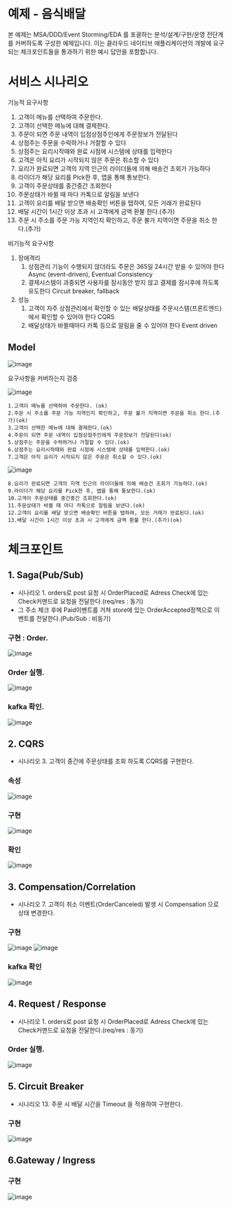 # 예제 - 음식배달

본 예제는 MSA/DDD/Event Storming/EDA 를 포괄하는 분석/설계/구현/운영 전단계를 커버하도록 구성한 예제입니다.
이는 클라우드 네이티브 애플리케이션의 개발에 요구되는 체크포인트들을 통과하기 위한 예시 답안을 포함합니다.

# 서비스 시나리오

기능적 요구사항
1. 고객이 메뉴를 선택하여 주문한다.
1. 고객이 선택한 메뉴에 대해 결제한다.
1. 주문이 되면 주문 내역이 입점상점주인에게 주문정보가 전달된다
1. 상점주는 주문을 수락하거나 거절할 수 있다
1. 상점주는 요리시작때와 완료 시점에 시스템에 상태를 입력한다
1. 고객은 아직 요리가 시작되지 않은 주문은 취소할 수 있다
1. 요리가 완료되면 고객의 지역 인근의 라이더들에 의해 배송건 조회가 가능하다
1. 라이더가 해당 요리를 Pick한 후, 앱을 통해 통보한다.
1. 고객이 주문상태를 중간중간 조회한다
1. 주문상태가 바뀔 때 마다 카톡으로 알림을 보낸다
1. 고객이 요리를 배달 받으면 배송확인 버튼을 탭하여, 모든 거래가 완료된다
1. 배달 시간이 1시간 이상 초과 시 고객에게 금액 환불 한다.(추가)
1. 주문 시 주소를 주문 가능 지역인지 확인하고, 주문 불가 지역이면 주문을 취소 한다.(추가)


비기능적 요구사항
1. 장애격리
    1. 상점관리 기능이 수행되지 않더라도 주문은 365일 24시간 받을 수 있어야 한다  Async (event-driven), Eventual Consistency
    1. 결제시스템이 과중되면 사용자를 잠시동안 받지 않고 결제를 잠시후에 하도록 유도한다  Circuit breaker, fallback
1. 성능
    1. 고객이 자주 상점관리에서 확인할 수 있는 배달상태를 주문시스템(프론트엔드)에서 확인할 수 있어야 한다  CQRS
    1. 배달상태가 바뀔때마다 카톡 등으로 알림을 줄 수 있어야 한다  Event driven


## Model
![image](https://user-images.githubusercontent.com/2777247/206419368-b06c80cf-456b-4d9d-8a27-5f0ac71222e9.png)


요구사항을 커버하는지 검증

![image](https://user-images.githubusercontent.com/2777247/206425903-c9043653-8bc2-4aa5-aa39-d5be1b403764.png)
    
    1.고객이 메뉴를 선택하여 주문한다. (ok)
    2.주문 시 주소를 주문 가능 지역인지 확인하고, 주문 불가 지역이면 주문을 취소 한다.(추가)(ok)
    3.고객이 선택한 메뉴에 대해 결제한다.(ok)
    4.주문이 되면 주문 내역이 입점상점주인에게 주문정보가 전달된다(ok)
    5.상점주는 주문을 수락하거나 거절할 수 있다.(ok)
    6.상점주는 요리시작때와 완료 시점에 시스템에 상태를 입력한다.(ok)
    7.고객은 아직 요리가 시작되지 않은 주문은 취소할 수 있다.(ok)
    
    
![image](https://user-images.githubusercontent.com/2777247/206602730-6836c558-d001-4be4-98fd-b6b9ad2296d8.png)

    8.요리가 완료되면 고객의 지역 인근의 라이더들에 의해 배송건 조회가 가능하다.(ok)
    9.라이더가 해당 요리를 Pick한 후, 앱을 통해 통보한다.(ok)
    10.고객이 주문상태를 중간중간 조회한다.(ok)
    11.주문상태가 바뀔 때 마다 카톡으로 알림을 보낸다.(ok)
    12.고객이 요리를 배달 받으면 배송확인 버튼을 탭하여, 모든 거래가 완료된다.(ok)
    13.배달 시간이 1시간 이상 초과 시 고객에게 금액 환불 한다.(추가)(ok)
     

# 체크포인트
## 1. Saga(Pub/Sub)
 - 시나리오 1. orders로 post 요청 시 OrderPlaced로 Adress Check에 있는 Check커맨드로 요청을 전달한다.(req/res : 동기)
 - 그 주소 체크 후에 Paid이벤트를 거쳐 store에 있는 OrderAccepted정책으로 이벤트를 전달한다.(Pub/Sub : 비동기)
### 구현 : Order.
![image](https://user-images.githubusercontent.com/2777247/206457386-35420888-2917-402d-b6f6-1e604d0ca1d8.png)

### Order 실행.
![image](https://user-images.githubusercontent.com/2777247/206459163-0403f2be-0d05-486a-a802-d24befe67242.png)

### kafka 확인.
![image](https://user-images.githubusercontent.com/2777247/206459463-c3f55051-f2de-40a8-ac71-c4a29ee01475.png)

## 2. CQRS
 - 시나리오 3. 고객이 중간에 주문상태를 조회 하도록 CQRS를 구현한다.
### 속성
![image](https://user-images.githubusercontent.com/2777247/206460267-ea8d4156-81ed-474c-ac45-d84dc218a05d.png)

### 구현
![image](https://user-images.githubusercontent.com/2777247/206460958-ff74a663-ecb9-4eec-8cd3-3ee1106bd620.png)

### 확인
![image](https://user-images.githubusercontent.com/2777247/206465960-e32f103a-b38b-4293-a069-0c3c0ff03b89.png)

## 3. Compensation/Correlation
 - 시나리오 7. 고객이 취소 이벤트(OrderCanceled) 발생 시 Compensation 으로 상태 변경한다.
 ### 구현
 ![image](https://user-images.githubusercontent.com/2777247/206602976-02b7bc50-693d-43e8-ae95-9f024250637c.png)
 ![image](https://user-images.githubusercontent.com/2777247/206603380-dd2cbb0b-b2d3-4369-9701-1bf4fee15725.png)
  
 ### kafka 확인
 ![image](https://user-images.githubusercontent.com/2777247/206603644-6ef900bb-23e4-417e-a8a3-83dec7b5418b.png)

## 4. Request / Response
 - 시나리오 1. orders로 post 요청 시 OrderPlaced로 Adress Check에 있는 Check커맨드로 요청을 전달한다.(req/res : 동기)

### Order 실행.
![image](https://user-images.githubusercontent.com/2777247/206459163-0403f2be-0d05-486a-a802-d24befe67242.png)

## 5. Circuit Breaker
 - 시나리오 13. 주문 시 배달 시간을 Timeout 을 적용하여 구현한다.
### 구현
![image](https://user-images.githubusercontent.com/2777247/206606469-189cae69-35e2-4c05-a073-1c61dd096dd2.png)

## 6.Gateway / Ingress

### 구현
![image](https://user-images.githubusercontent.com/2777247/206467613-6180b191-5572-41fe-9435-9529bdfd136b.png)

